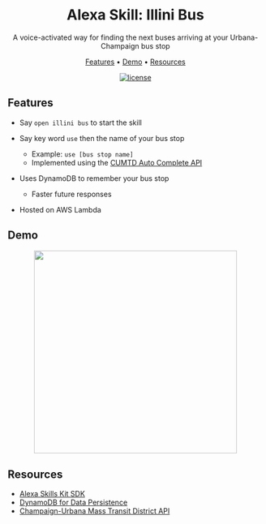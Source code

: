 
<h1 align="center">Alexa Skill: Illini Bus</h1>
<p align="center"> A voice-activated way for finding the next buses arriving at your Urbana-Champaign bus stop </p>

<p align="center">
  <a href="#features">Features</a> •
  <a href="#demo">Demo</a> •
   <a href="#resources">Resources</a>
</p>

<div align="center">

<!-- <br> -->

[![license](https://img.shields.io/github/license/dec0dOS/amazing-github-template.svg?style=flat-square)](LICENSE)

</div>

## Features

- Say `open illini bus` to start the skill

- Say key word `use` then the name of your bus stop
    - Example: `use [bus stop name]`
    - Implemented using the [CUMTD Auto Complete API](https://developer.cumtd.com/documentation/autocomplete/v1.0.0/stop/)

- Uses DynamoDB to remember your bus stop
    - Faster future responses

- Hosted on AWS Lambda


## Demo
<p align="center"><img src="https://github.com/3sannasia/Alexa-Illini-Bus/assets/54860072/c8548a84-b6af-457e-a523-6ef491f5e0a7"width="400" /></p>



## Resources
- [Alexa Skills Kit SDK](https://developer.amazon.com/en-US/docs/alexa/alexa-skills-kit-sdk-for-python/overview.html)
- [DynamoDB for Data Persistence](https://developer.amazon.com/en-US/docs/alexa/hosted-skills/alexa-hosted-skills-session-persistence.html)
- [Champaign-Urbana Mass Transit District API](https://developer.cumtd.com)


